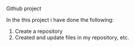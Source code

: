 Github project

In the this project i have done the following:

1. Create a repository
2. Created and update files in my repository, etc.

